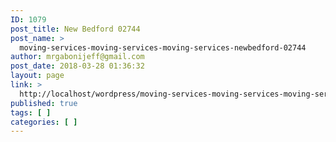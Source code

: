 ```yaml
---
ID: 1079
post_title: New Bedford 02744
post_name: >
  moving-services-moving-services-moving-services-newbedford-02744
author: mrgabonijeff@gmail.com
post_date: 2018-03-28 01:36:32
layout: page
link: >
  http://localhost/wordpress/moving-services-moving-services-moving-services-newbedford-02744/
published: true
tags: [ ]
categories: [ ]
---
```

